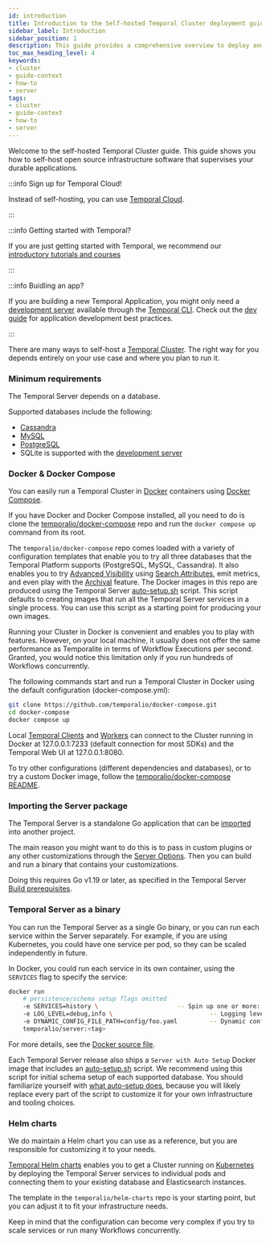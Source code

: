 ```yaml
---
id: introduction
title: Introduction to the Self-hosted Temporal Cluster deployment guide
sidebar_label: Introduction
sidebar_position: 1
description: This guide provides a comprehensive overview to deploy and operate a Temporal Cluster in a live environment.
toc_max_heading_level: 4
keywords:
- cluster
- guide-context
- how-to
- server
tags:
- cluster
- guide-context
- how-to
- server
---
```


<!-- THIS FILE IS GENERATED. DO NOT EDIT THIS FILE DIRECTLY -->

Welcome to the self-hosted Temporal Cluster guide.
This guide shows you how to self-host open source infrastructure software that supervises your durable applications.

:::info Sign up for Temporal Cloud!

Instead of self-hosting, you can use [Temporal Cloud](/cloud).

:::

:::info Getting started with Temporal?

If you are just getting started with Temporal, we recommend our [introductory tutorials and courses](https://learn.temporal.io)

:::

:::info Buidling an app?

If you are building a new Temporal Application, you might only need a [development server](/cli#start-dev-server) available through the [Temporal CLI](/cli#).
Check out the [dev guide](/dev-guide) for application development best practices.

:::

There are many ways to self-host a [Temporal Cluster](/clusters).
The right way for you depends entirely on your use case and where you plan to run it.

### Minimum requirements

The Temporal Server depends on a database.

Supported databases include the following:

- [Cassandra](/self-hosted-guide/visibility#cassandra)
- [MySQL](self-hosted/how-to-set-up-mysql-visibility-store)
- [PostgreSQL](/self-hosted-guide/visibility#postgresql)
- SQLite is supported with the [development server](/cli#start-dev-server)

### Docker & Docker Compose

You can easily run a Temporal Cluster in [Docker](https://docs.docker.com/engine/install) containers using [Docker Compose](https://docs.docker.com/compose/install).

If you have Docker and Docker Compose installed, all you need to do is clone the [temporalio/docker-compose](https://github.com/temporalio/docker-compose) repo and run the `docker compose up` command from its root.

The `temporalio/docker-compose` repo comes loaded with a variety of configuration templates that enable you to try all three databases that the Temporal Platform supports (PostgreSQL, MySQL, Cassandra).
It also enables you to try [Advanced Visibility](/visibility#advanced-visibility) using [Search Attributes](/visibility#search-attribute), emit metrics, and even play with the [Archival](/clusters#archival) feature.
The Docker images in this repo are produced using the Temporal Server [auto-setup.sh](https://github.com/temporalio/docker-builds/blob/main/docker/auto-setup.sh) script.
This script defaults to creating images that run all the Temporal Server services in a single process.
You can use this script as a starting point for producing your own images.

Running your Cluster in Docker is convenient and enables you to play with features.
However, on your local machine, it usually does not offer the same performance as Temporalite in terms of Workflow Executions per second.
Granted, you would notice this limitation only if you run hundreds of Workflows concurrently.

The following commands start and run a Temporal Cluster in Docker using the default configuration (docker-compose.yml):

```bash
git clone https://github.com/temporalio/docker-compose.git
cd docker-compose
docker compose up
```

Local [Temporal Clients](/temporal/#temporal-client) and [Workers](/workers) can connect to the Cluster running in Docker at 127.0.0.1:7233 (default connection for most SDKs) and the Temporal Web UI at 127.0.0.1:8080.

To try other configurations (different dependencies and databases), or to try a custom Docker image, follow the [temporalio/docker-compose README](https://github.com/temporalio/docker-compose/blob/main/README.md).

### Importing the Server package

The Temporal Server is a standalone Go application that can be [imported](/references/server-options#) into another project.

The main reason you might want to do this is to pass in custom plugins or any other customizations through the [Server Options](/references/server-options#).
Then you can build and run a binary that contains your customizations.

Doing this requires Go v1.19 or later, as specified in the Temporal Server [Build prerequisites](https://github.com/temporalio/temporal/blob/main/CONTRIBUTING.md#build-prerequisites).

### Temporal Server as a binary

You can run the Temporal Server as a single Go binary, or you can run each service within the Server separately.
For example, if you are using Kubernetes, you could have one service per pod, so they can be scaled independently in future.

In Docker, you could run each service in its own container, using the `SERVICES` flag to specify the service:

```bash
docker run
    # persistence/schema setup flags omitted
    -e SERVICES=history \                      -- Spin up one or more: history, matching, worker, frontend
    -e LOG_LEVEL=debug,info \                           -- Logging level
    -e DYNAMIC_CONFIG_FILE_PATH=config/foo.yaml         -- Dynamic config file to be watched
    temporalio/server:<tag>
```

For more details, see the [Docker source file](https://github.com/temporalio/temporal/tree/master/docker).

Each Temporal Server release also ships a `Server with Auto Setup` Docker image that includes an [auto-setup.sh](https://github.com/temporalio/docker-builds/blob/main/docker/auto-setup.sh) script.
We recommend using this script for initial schema setup of each supported database.
You should familiarize yourself with [what auto-setup does](https://temporal.io/blog/auto-setup), because you will likely replace every part of the script to customize it for your own infrastructure and tooling choices.

### Helm charts

We do maintain a Helm chart you can use as a reference, but you are responsible for customizing it to your needs.

[Temporal Helm charts](https://github.com/temporalio/helm-charts) enables you to get a Cluster running on [Kubernetes](https://kubernetes.io/) by deploying the Temporal Server services to individual pods and connecting them to your existing database and Elasticsearch instances.

The template in the `temporalio/helm-charts` repo is your starting point, but you can adjust it to fit your infrastructure needs.

Keep in mind that the configuration can become very complex if you try to scale services or run many Workflows concurrently.

